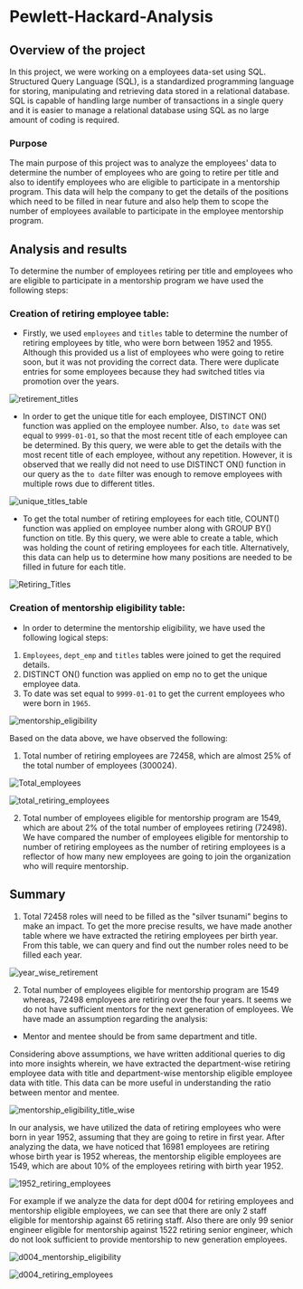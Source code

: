 # Pewlett-Hackard-Analysis

## Overview of the project

In this project, we were working on a employees data-set using SQL. Structured Query Language (SQL), is a standardized
programming language for storing, manipulating and retrieving data stored in a relational database. SQL is capable
of handling large number of transactions in a single query and it is easier to manage a relational database using SQL as
no large amount of coding is required. 

### Purpose

The main purpose of this project was to analyze the employees' data to determine the number of employees who are going
to retire per title and also to identify employees who are eligible to participate in a mentorship program. This data will
help the company to get the details of the positions which need to be filled in near future and also help them to scope the
number of employees available to participate in the employee mentorship program.

## Analysis and results 

To determine the number of employees retiring per title and employees who are eligible to participate in a
mentorship program we have used the following steps:

### Creation of retiring employee table:

- Firstly, we used `employees` and `titles` table to determine the number of retiring employees by title, who were born
between 1952 and 1955. Although this provided us a list of employees who were going to retire soon, but it was not providing
the correct data. There were duplicate entries for some employees because they had switched titles via promotion over the
years.

![retirement_titles](image_analysis/retirement_titles.png)

- In order to get the unique title for each employee, DISTINCT ON() function was applied on the employee number. Also,
`to date` was set equal to `9999-01-01`, so that the most recent title of each employee can be determined. By this query,
we were able to get the details with the most recent title of each employee, without any repetition. However, it
is observed that we really did not need to use DISTINCT ON() function in our query as the `to date` filter was
enough to remove employees with multiple rows due to different titles.

![unique_titles_table](image_analysis/unique_titles_table.png)

- To get the total number of retiring employees for each title, COUNT() function was applied on employee number along
with GROUP BY() function on title. By this query, we were able to create a table, which was holding the count of retiring
employees for each title. Alternatively, this data can help us to determine how many positions are needed to be filled
in future for each title.

![Retiring_Titles](image_analysis/Retiring_Titles.png)

### Creation of mentorship eligibility table: 

- In order to determine the mentorship eligibility, we have used the following logical steps:

1. `Employees`, `dept_emp` and `titles` tables were joined to get the required details.
2. DISTINCT ON() function was applied on emp no to get the unique employee data.
3. To date was set equal to `9999-01-01` to get the current employees who were born in `1965`.

![mentorship_eligibility](image_analysis/mentorship_eligibilty.png)

Based on the data above, we have observed the following: 

1. Total number of retiring employees are 72458, which are almost 25% of the total number of employees (300024).

![Total_employees](image_analysis/Total_employees.png)

![total_retiring_employees](image_analysis/total_retiring_employees.png)

2. Total number of employees eligible for mentorship program are 1549, which are about 2% of the total number of
employees retiring (72498). We have compared the number of employees eligible for mentorship to number of retiring
employees as the number of retiring employees is a reflector of how many new employees are going to join the
organization who will require mentorship.


## Summary

1. Total 72458 roles will need to be filled as the "silver tsunami" begins to make an impact. To get the more precise
results, we have made another table where we have extracted the retiring employees per birth year. From this table,
we can query and find out the number roles need to be filled each year.

![year_wise_retirement](image_analysis/year_wise_retirement.png)

2. Total number of employees eligible for mentorship program are 1549 whereas, 72498 employees are retiring over the four
years. It seems we do not have sufficient mentors for the next generation of employees. We have made an assumption regarding
the analysis:
- Mentor and mentee should be from same department and title. 

Considering above assumptions, we have written additional queries to dig into more insights wherein, we have extracted
the department-wise retiring employee data with title and department-wise mentorship eligible employee data with title.
This data can be more useful in understanding the ratio between mentor and mentee.

![mentorship_eligibility_title_wise](image_analysis/mentorship_eligibility_title_wise.png)

In our analysis, we have utilized the data of retiring employees who were born in year 1952, assuming that they are
going to retire in first year. After analyzing the data, we have noticed that 16981 employees are retiring whose
birth year is 1952 whereas, the mentorship eligible employees are 1549, which are about 10% of the employees retiring
with birth year 1952. 

![1952_retiring_employees](image_analysis/1952_retiring_employees.png)

For example if we analyze the data for dept d004 for retiring employees and mentorship eligible employees, we can see
that there are only 2 staff eligible for mentorship against 65 retiring staff. Also there are only 99 senior engineer
eligible for mentorship against 1522 retiring senior engineer, which do not look sufficient to provide mentorship
to new generation employees.

![d004_mentorship_eligibility](image_analysis/d004_mentorship_eligibility.png)

![d004_retiring_employees](image_analysis/d004_retiring_employees.png)
 


